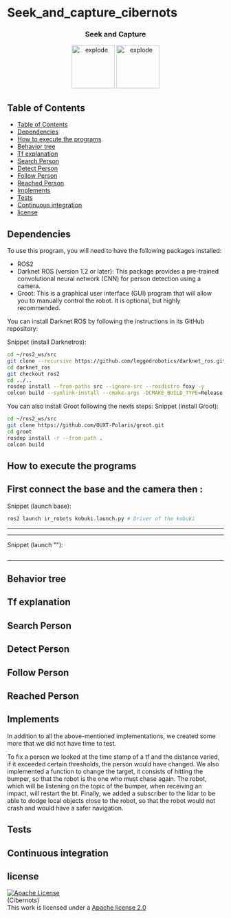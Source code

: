 # Seek_and_capture_cibernots

<h3 align="center">Seek and Capture </h3>

<div align="center">
<img width=100px src="https://img.shields.io/badge/status-finished-brightgreen" alt="explode"></a>
<img width=100px src="https://img.shields.io/badge/license-Apache-orange" alt="explode"></a>
</div>


## Table of Contents
- [Table of Contents](#table-of-contents)
- [Dependencies](#Dependencies)
- [How to execute the programs](#How-to-execute-the-programs)
- [Behavior tree](#Behavior-tree)
- [Tf explanation](#Tf-explanation)
- [Search Person](#Search-Person)
- [Detect Person](#Detect-Person)
- [Follow Person](#Follow-Person)
- [Reached Person](#Reached-Person)
- [Implements](#implements)
- [Tests](#tests)
- [Continuous integration](#Continuous-integration)
- [license](#license)

## Dependencies

To use this program, you will need to have the following packages installed:

- ROS2
- Darknet ROS (version 1.2 or later): This package provides a pre-trained convolutional neural network (CNN) for person detection using a camera.
- Groot: This is a graphical user interface (GUI) program that will allow you to manually control the robot. It is optional, but highly recommended.

You can install Darknet ROS by following the instructions in its GitHub repository:

Snippet (install Darknetros):
``` bash
cd ~/ros2_ws/src
git clone --recursive https://github.com/leggedrobotics/darknet_ros.git
cd darknet_ros
git checkout ros2
cd ../..
rosdep install --from-paths src --ignore-src --rosdistro foxy -y
colcon build --symlink-install --cmake-args -DCMAKE_BUILD_TYPE=Release

```
You can also install Groot following the nexts steps:
Snippet (install Groot):
``` bash
cd ~/ros2_ws/src
git clone https://github.com/OUXT-Polaris/groot.git
cd groot
rosdep install -r --from-path .
colcon build

```

## How to execute the programs

First connect the base and the camera then :
-----------------------------------------------------------------------
Snippet (launch base):
``` bash
ros2 launch ir_robots kobuki.launch.py # Driver of the kobuki
```
-----------------------------------------------------------------------

-----------------------------------------------------------------------
Snippet (launch ""):
``` bash
```
-----------------------------------------------------------------------

## Behavior tree

## Tf explanation

## Search Person

## Detect Person

## Follow Person

## Reached Person

## Implements

In addition to all the above-mentioned implementations, we created some more that we did not have time to test.

To fix a person we looked at the time stamp of a tf and the distance varied, if it exceeded certain thresholds, the person would have changed.
We also implemented a function to change the target, it consists of hitting the bumper, so that the robot is the one who must chase again. The robot, which will be listening on the topic of the bumper, when receiving an impact, will restart the bt. 
Finally, we added a subscriber to the lidar to be able to dodge local objects close to the robot, so that the robot would not crash and would have a safer navigation.

## Tests

## Continuous integration


## license 
<a rel="license" href="https://www.apache.org/licenses/LICENSE-2.0"><img alt="Apache License" style="border-width:0" src="https://www.apache.org/img/asf-estd-1999-logo.jpg" /></a><br/>(Cibernots) </a><br/>This work is licensed under a <a rel="license" href="https://www.apache.org/licenses/LICENSE-2.0">Apache license 2.0
